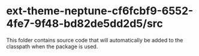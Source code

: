 # ext-theme-neptune-cf6fcbf9-6552-4fe7-9f48-bd82de5dd2d5/src

This folder contains source code that will automatically be added to the classpath when
the package is used.
